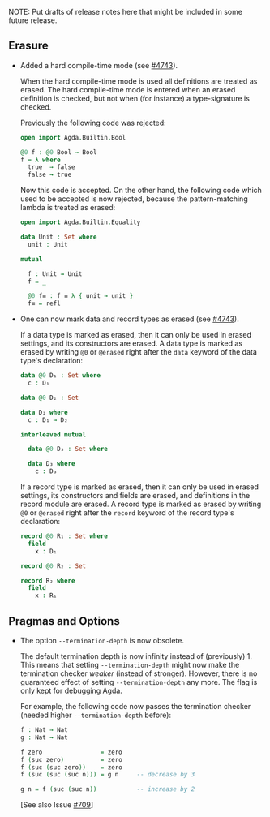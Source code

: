 NOTE: Put drafts of release notes here that might be included in some
future release.

Erasure
-------

* Added a hard compile-time mode (see
  [#4743](https://github.com/agda/agda/issues/4743)).

  When the hard compile-time mode is used all definitions are treated
  as erased. The hard compile-time mode is entered when an erased
  definition is checked, but not when (for instance) a type-signature
  is checked.

  Previously the following code was rejected:
  ```agda
  open import Agda.Builtin.Bool

  @0 f : @0 Bool → Bool
  f = λ where
    true  → false
    false → true
  ```
  Now this code is accepted. On the other hand, the following code
  which used to be accepted is now rejected, because the
  pattern-matching lambda is treated as erased:
  ```agda
  open import Agda.Builtin.Equality

  data Unit : Set where
    unit : Unit

  mutual

    f : Unit → Unit
    f = _

    @0 f≡ : f ≡ λ { unit → unit }
    f≡ = refl

* One can now mark data and record types as erased (see
  [#4743](https://github.com/agda/agda/issues/4743)).

  If a data type is marked as erased, then it can only be used in
  erased settings, and its constructors are erased. A data type is
  marked as erased by writing `@0` or `@erased` right after the `data`
  keyword of the data type's declaration:
  ```agda
  data @0 D₁ : Set where
    c : D₁

  data @0 D₂ : Set

  data D₂ where
    c : D₁ → D₂

  interleaved mutual

    data @0 D₃ : Set where

    data D₃ where
      c : D₃
  ```

  If a record type is marked as erased, then it can only be used in
  erased settings, its constructors and fields are erased, and
  definitions in the record module are erased. A record type is marked
  as erased by writing `@0` or `@erased` right after the `record`
  keyword of the record type's declaration:
  ```agda
  record @0 R₁ : Set where
    field
      x : D₁

  record @0 R₂ : Set

  record R₂ where
    field
      x : R₁
  ```

Pragmas and Options
-------------------

* The option `--termination-depth` is now obsolete.

  The default termination depth is now infinity instead of
  (previously) 1.  This means that setting `--termination-depth` might
  now make the termination checker *weaker* (instead of stronger).
  However, there is no guaranteed effect of setting
  `--termination-depth` any more.  The flag is only kept for debugging
  Agda.

  For example, the following code now passes the termination checker
  (needed higher `--termination-depth` before):

  ```agda
  f : Nat → Nat
  g : Nat → Nat

  f zero                = zero
  f (suc zero)          = zero
  f (suc (suc zero))    = zero
  f (suc (suc (suc n))) = g n     -- decrease by 3

  g n = f (suc (suc n))           -- increase by 2
  ```

  [See also Issue [#709](https://github.com/agda/agda/issues/709)]
